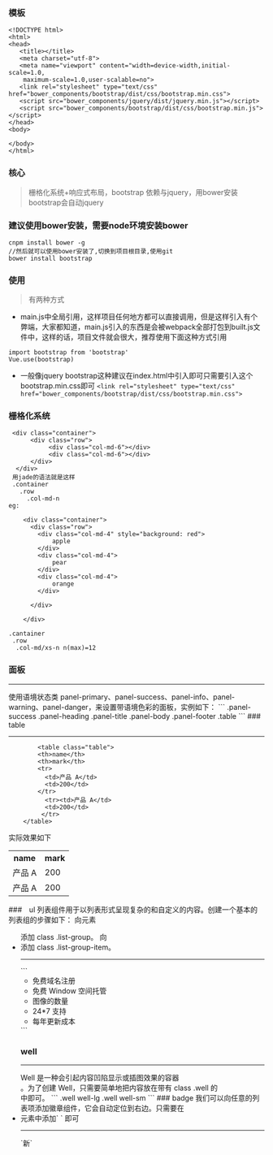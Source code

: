 ### 模板
```
<!DOCTYPE html>
<html>
<head>
   <title></title>
   <meta charset="utf-8">
   <meta name="viewport" content="width=device-width,initial-scale=1.0,                                       
    maximum-scale=1.0,user-scalable=no">
   <link rel="stylesheet" type="text/css" href="bower_components/bootstrap/dist/css/bootstrap.min.css">
   <script src="bower_components/jquery/dist/jquery.min.js"></script>
   <script src="bower_components/bootstrap/dist/css/bootstrap.min.js"></script>
</head>
<body>

</body>
</html>
```
### 核心
> 栅格化系统+响应式布局，bootstrap 依赖与jquery，用bower安装bootstrap会自动jquery
### 建议使用bower安装，需要node环境安装bower
```
cnpm install bower -g
//然后就可以使用bower安装了,切换到项目根目录,使用git
bower install bootstrap
```
### 使用
> 有两种方式

- main.js中全局引用，这样项目任何地方都可以直接调用，但是这样引入有个弊端，大家都知道，main.js引入的东西是会被webpack全部打包到built.js文件中，这样的话，项目文件就会很大，推荐使用下面这种方式引用
```
import bootstrap from 'bootstrap'
Vue.use(bootstrap)
```
- 一般像jquery bootstrap这种建议在index.html中引入即可只需要引入这个bootstrap.min.css即可
`<link rel="stylesheet" type="text/css" href="bower_components/bootstrap/dist/css/bootstrap.min.css">`

### 栅格化系统
```
 <div class="container">
      <div class="row">
           <div class="col-md-6"></div>
           <div class="col-md-6"></div>
      </div>
  </div>    
 用jade的语法就是这样
 .container
   .row
     .col-md-n
eg:

    <div class="container">
      <div class="row">
        <div class="col-md-4" style="background: red">
            apple
        </div>
        <div class="col-md-4">
            pear
        </div>
        <div class="col-md-4">
            orange
        </div>

      </div>

    </div>
```
```
.cantainer
 .row
  .col-md/xs-n n(max)=12
```
### 面板
<hr>
使用语境状态类 panel-primary、panel-success、panel-info、panel-warning、panel-danger，来设置带语境色彩的面板，实例如下：
```
.panel-success
   .panel-heading
   .panel-title
   .panel-body
   .panel-footer
   .table
```    
### table
<hr>

```
        <table class="table">
		<th>name</th>
		<th>mark</th>
		<tr>
		  <td>产品 A</td>
		  <td>200</td>
		</tr>
		  <tr><td>产品 A</td>
		  <td>200</td>
		 </tr>
	</table>
```
实际效果如下<br>

<table class="table">
		<th>name</th>
		<th>mark</th>
		<tr>
		  <td>产品 A</td>
		  <td>200</td>
		</tr>
		  <tr><td>产品 A</td>
		  <td>200</td>
		 </tr>
	</table>
###　ul
列表组件用于以列表形式呈现复杂的和自定义的内容。创建一个基本的列表组的步骤如下：
向元素 <ul> 添加 class .list-group。
向 <li> 添加 class .list-group-item。
<hr>
```
  <ul class="list-group">
      <li class="list-group-item">免费域名注册</li>
      <li class="list-group-item">免费 Window 空间托管</li>
      <li class="list-group-item">图像的数量</li>
      <li class="list-group-item">24*7 支持</li>
      <li class="list-group-item">每年更新成本</li>
 </ul>
 ```

### well
<hr>
Well 是一种会引起内容凹陷显示或插图效果的容器 <div>。为了创建 Well，只需要简单地把内容放在带有 class .well 的 <div> 中即可。
```
.well well-lg
.well well-sm
```
### badge
我们可以向任意的列表项添加徽章组件，它会自动定位到右边。只需要在 <li> 元素中添加` <span class="badge">` 即可

<hr>
`<span class="badge">新</span>`
